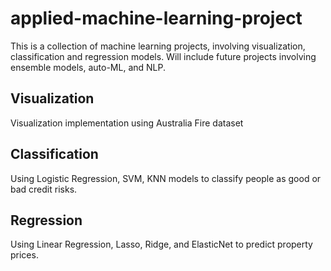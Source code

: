 # applied-machine-learning-project
This is a collection of machine learning projects, involving visualization, classification and regression models.
Will include future projects involving ensemble models, auto-ML, and NLP.

## Visualization
Visualization implementation using Australia Fire dataset

## Classification
Using Logistic Regression, SVM, KNN models to classify people as good or bad credit risks.

## Regression
Using Linear Regression, Lasso, Ridge, and ElasticNet to predict property prices.
